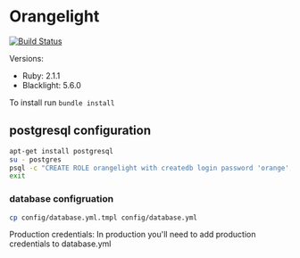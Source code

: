 # Orangelight
[![Build Status](https://travis-ci.org/pulibrary/orangelight.png?branch=development)](https://travis-ci.org/pulibrary/orangelight)


Versions:

* Ruby: 2.1.1
* Blacklight: 5.6.0

To install run `bundle install`

postgresql configuration
------------------

```bash
apt-get install postgresql
su - postgres
psql -c "CREATE ROLE orangelight with createdb login password 'orange';" 
exit
```

### database configruation
```bash
cp config/database.yml.tmpl config/database.yml
```
Production credentials: In production you'll need to add production 
credentials to database.yml